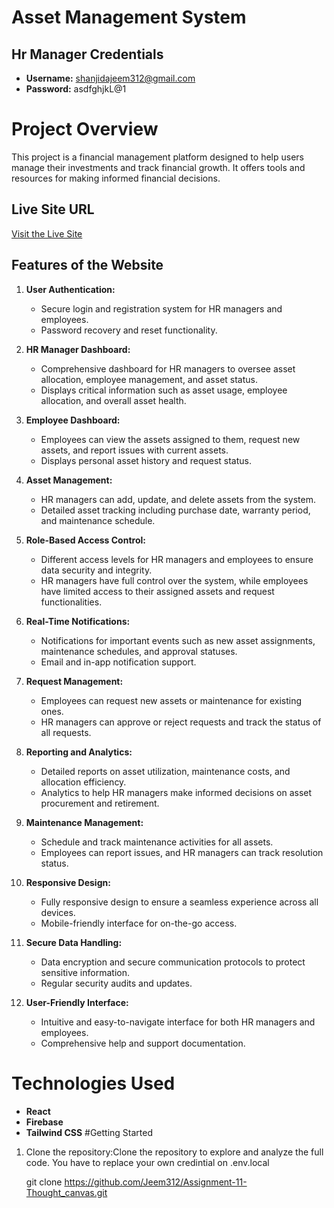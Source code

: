 # Asset Management System

## Hr Manager Credentials
- **Username:** shanjidajeem312@gmail.com
- **Password:** asdfghjkL@1

# Project Overview
This project is a financial management platform designed to help users manage their investments and track financial growth. It offers tools and resources for making informed financial decisions.

## Live Site URL
[Visit the Live Site](https://assignment-12-f1692.web.app)

## Features of the Website

1. **User Authentication:**
   - Secure login and registration system for HR managers and employees.
   - Password recovery and reset functionality.

2. **HR Manager Dashboard:**
   - Comprehensive dashboard for HR managers to oversee asset allocation, employee management, and asset status.
   - Displays critical information such as asset usage, employee allocation, and overall asset health.

3. **Employee Dashboard:**
   - Employees can view the assets assigned to them, request new assets, and report issues with current assets.
   - Displays personal asset history and request status.

4. **Asset Management:**
   - HR managers can add, update, and delete assets from the system.
   - Detailed asset tracking including purchase date, warranty period, and maintenance schedule.

5. **Role-Based Access Control:**
   - Different access levels for HR managers and employees to ensure data security and integrity.
   - HR managers have full control over the system, while employees have limited access to their assigned assets and request functionalities.

6. **Real-Time Notifications:**
   - Notifications for important events such as new asset assignments, maintenance schedules, and approval statuses.
   - Email and in-app notification support.

7. **Request Management:**
   - Employees can request new assets or maintenance for existing ones.
   - HR managers can approve or reject requests and track the status of all requests.

8. **Reporting and Analytics:**
   - Detailed reports on asset utilization, maintenance costs, and allocation efficiency.
   - Analytics to help HR managers make informed decisions on asset procurement and retirement.

9. **Maintenance Management:**
   - Schedule and track maintenance activities for all assets.
   - Employees can report issues, and HR managers can track resolution status.

10. **Responsive Design:**
    - Fully responsive design to ensure a seamless experience across all devices.
    - Mobile-friendly interface for on-the-go access.

11. **Secure Data Handling:**
    - Data encryption and secure communication protocols to protect sensitive information.
    - Regular security audits and updates.

12. **User-Friendly Interface:**
    - Intuitive and easy-to-navigate interface for both HR managers and employees.
    - Comprehensive help and support documentation.

# Technologies Used
- **React**
- **Firebase**
- **Tailwind CSS**
#Getting Started
1. Clone the repository:Clone the repository to explore and analyze the full code. You have to replace your own credintial on .env.local
   
   git clone https://github.com/Jeem312/Assignment-11-Thought_canvas.git

